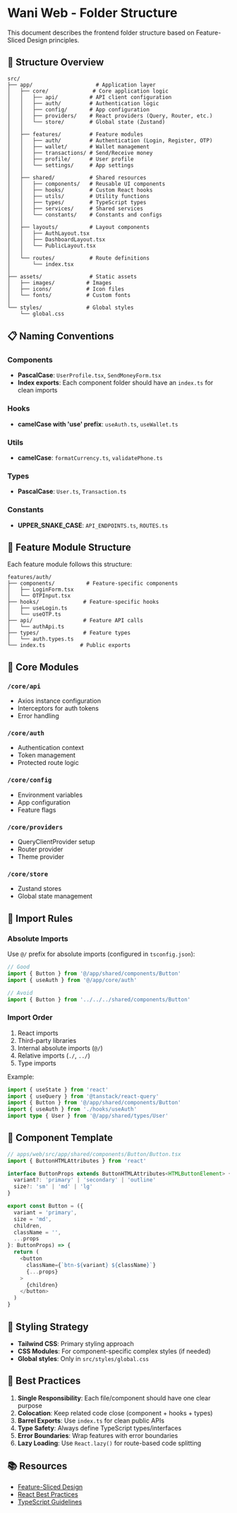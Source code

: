 # Wani Web - Folder Structure

This document describes the frontend folder structure based on Feature-Sliced Design principles.

## 📁 Structure Overview

```
src/
├── app/                    # Application layer
│   ├── core/              # Core application logic
│   │   ├── api/          # API client configuration
│   │   ├── auth/         # Authentication logic
│   │   ├── config/       # App configuration
│   │   ├── providers/    # React providers (Query, Router, etc.)
│   │   └── store/        # Global state (Zustand)
│   │
│   ├── features/         # Feature modules
│   │   ├── auth/         # Authentication (Login, Register, OTP)
│   │   ├── wallet/       # Wallet management
│   │   ├── transactions/ # Send/Receive money
│   │   ├── profile/      # User profile
│   │   └── settings/     # App settings
│   │
│   ├── shared/           # Shared resources
│   │   ├── components/   # Reusable UI components
│   │   ├── hooks/        # Custom React hooks
│   │   ├── utils/        # Utility functions
│   │   ├── types/        # TypeScript types
│   │   ├── services/     # Shared services
│   │   └── constants/    # Constants and configs
│   │
│   ├── layouts/          # Layout components
│   │   ├── AuthLayout.tsx
│   │   ├── DashboardLayout.tsx
│   │   └── PublicLayout.tsx
│   │
│   └── routes/           # Route definitions
│       └── index.tsx
│
├── assets/               # Static assets
│   ├── images/          # Images
│   ├── icons/           # Icon files
│   └── fonts/           # Custom fonts
│
└── styles/              # Global styles
    └── global.css
```

## 📋 Naming Conventions

### Components
- **PascalCase**: `UserProfile.tsx`, `SendMoneyForm.tsx`
- **Index exports**: Each component folder should have an `index.ts` for clean imports

### Hooks
- **camelCase with 'use' prefix**: `useAuth.ts`, `useWallet.ts`

### Utils
- **camelCase**: `formatCurrency.ts`, `validatePhone.ts`

### Types
- **PascalCase**: `User.ts`, `Transaction.ts`

### Constants
- **UPPER_SNAKE_CASE**: `API_ENDPOINTS.ts`, `ROUTES.ts`

## 🎯 Feature Module Structure

Each feature module follows this structure:

```
features/auth/
├── components/          # Feature-specific components
│   ├── LoginForm.tsx
│   └── OTPInput.tsx
├── hooks/              # Feature-specific hooks
│   ├── useLogin.ts
│   └── useOTP.ts
├── api/                # Feature API calls
│   └── authApi.ts
├── types/              # Feature types
│   └── auth.types.ts
└── index.ts           # Public exports
```

## 🔧 Core Modules

### `/core/api`
- Axios instance configuration
- Interceptors for auth tokens
- Error handling

### `/core/auth`
- Authentication context
- Token management
- Protected route logic

### `/core/config`
- Environment variables
- App configuration
- Feature flags

### `/core/providers`
- QueryClientProvider setup
- Router provider
- Theme provider

### `/core/store`
- Zustand stores
- Global state management

## 🔄 Import Rules

### Absolute Imports
Use `@/` prefix for absolute imports (configured in `tsconfig.json`):

```typescript
// Good
import { Button } from '@/app/shared/components/Button'
import { useAuth } from '@/app/core/auth'

// Avoid
import { Button } from '../../../shared/components/Button'
```

### Import Order
1. React imports
2. Third-party libraries
3. Internal absolute imports (`@/`)
4. Relative imports (`./`, `../`)
5. Type imports

Example:
```typescript
import { useState } from 'react'
import { useQuery } from '@tanstack/react-query'
import { Button } from '@/app/shared/components/Button'
import { useAuth } from './hooks/useAuth'
import type { User } from '@/app/shared/types/User'
```

## 📝 Component Template

```typescript
// apps/web/src/app/shared/components/Button/Button.tsx
import { ButtonHTMLAttributes } from 'react'

interface ButtonProps extends ButtonHTMLAttributes<HTMLButtonElement> {
  variant?: 'primary' | 'secondary' | 'outline'
  size?: 'sm' | 'md' | 'lg'
}

export const Button = ({
  variant = 'primary',
  size = 'md',
  children,
  className = '',
  ...props
}: ButtonProps) => {
  return (
    <button
      className={`btn-${variant} ${className}`}
      {...props}
    >
      {children}
    </button>
  )
}
```

## 🎨 Styling Strategy

- **Tailwind CSS**: Primary styling approach
- **CSS Modules**: For component-specific complex styles (if needed)
- **Global styles**: Only in `src/styles/global.css`

## 🚀 Best Practices

1. **Single Responsibility**: Each file/component should have one clear purpose
2. **Colocation**: Keep related code close (component + hooks + types)
3. **Barrel Exports**: Use `index.ts` for clean public APIs
4. **Type Safety**: Always define TypeScript types/interfaces
5. **Error Boundaries**: Wrap features with error boundaries
6. **Lazy Loading**: Use `React.lazy()` for route-based code splitting

## 📚 Resources

- [Feature-Sliced Design](https://feature-sliced.design/)
- [React Best Practices](https://react.dev/learn)
- [TypeScript Guidelines](https://www.typescriptlang.org/docs/handbook/declaration-files/do-s-and-don-ts.html)
